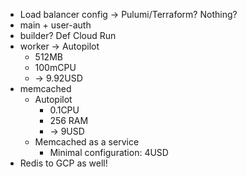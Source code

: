 - Load balancer config -> Pulumi/Terraform? Nothing?
- main + user-auth
- builder? Def Cloud Run
- worker -> Autopilot
   - 512MB
   - 100mCPU
   - \-> 9.92USD
- memcached
   - Autopilot
      - 0.1CPU
      - 256 RAM
      - \-> 9USD
   - Memcached as a service
      - Minimal configuration: 4USD
- Redis to GCP as well!



